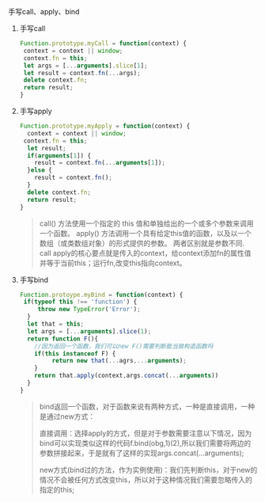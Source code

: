 手写call、apply、bind

1. 手写call

   ```js
   Function.prototype.myCall = function(context) {
   	context = context || window;
   	context.fn = this;
   	let args = [...arguments].slice[1];
   	let result = context.fn(...args);
   	delete context.fn;
   	return result;
   }
   ```

2. 手写apply 

   ```js
   Function.prototype.myApply = function(context) {
     context = context || window;
   	context.fn = this;
     let result;
     if(arguments[1]) {
       result = context.fn(...arguments[1]);
     }else {
       result = context.fn();
     }
     delete context.fn;
     return result;
   }
   ```

   > call() 方法使用一个指定的 this 值和单独给出的一个或多个参数来调用一个函数。
   > apply() 方法调用一个具有给定this值的函数，以及以一个数组（或类数组对象）的形式提供的参数。
   > 两者区别就是参数不同.
   > call apply的核心要点就是传入的context，给context添加fn的属性值并等于当前this；运行fn,改变this指向context。

3. 手写bind

   ```js
   Function.protoype.myBind = function(context) {
   	if(typeof this !== 'function') {
   		throw new TypeError('Error'); 
     }
     let that = this;
     let args = [...arguments].slice(1);
     return function F(){
       //因为返回一个函数，我们可以new F()需要判断能当做构造函数吗
       if(this instanceof F) {
   			return new that(...agrs,...arguments);
       }
       return that.apply(context,args.concat(...arguments))
     }
   }
   ```

   > bind返回一个函数，对于函数来说有两种方式，一种是直接调用，一种是通过new方式：
   >
   > 直接调用：选择apply的方式，但是对于参数需要注意以下情况，因为bind可以实现类似这样的代码f.bind(obg,1)(2),所以我们需要将两边的参数拼接起来，于是就有了这样的实现args.concat(...arguments);
   >
   > new方式(bind过的方法，作为实例使用)：我们先判断this，对于new的情况不会被任何方式改变this，所以对于这种情况我们需要忽略传入的指定的this;


